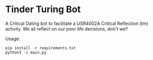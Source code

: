 # Tinder Turing Bot

A Critical Dating bot to facilitate a USR4002A Critical Reflection (tm) activity. We all reflect on our poor life decisions, don't we?

Usage:

```
pip install -r requirements.txt
python3 -i main.py
```
